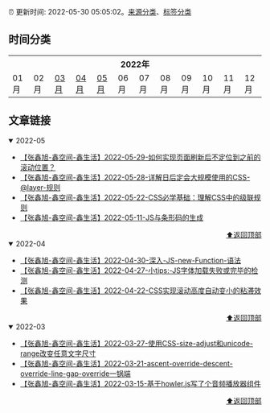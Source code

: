 :alarm_clock: 更新时间: 2022-05-30 05:05:02。[来源分类](./README.md)、[标签分类](./TAGS.md)

## 时间分类

<table>

<tr>
<th colspan="12">2022年</th>
</tr>
<tr>
<td>01月</td>
<td>02月</td>
<td><a href="#2022-03">03月</a></td>
<td><a href="#2022-04">04月</a></td>
<td><a href="#2022-05">05月</a></td>
<td>06月</td>
<td>07月</td>
<td>08月</td>
<td>09月</td>
<td>10月</td>
<td>11月</td>
<td>12月</td>
</tr>

</table>

## 文章链接

<details open>
<summary id="2022-05">
 2022-05
</summary>


- [【张鑫旭-鑫空间-鑫生活】2022-05-29-如何实现页面刷新后不定位到之前的滚动位置？](https://www.zhangxinxu.com/wordpress/2022/05/history-scrollrestoration/) 
- [【张鑫旭-鑫空间-鑫生活】2022-05-28-详解日后定会大规模使用的CSS-@layer-规则](https://www.zhangxinxu.com/wordpress/2022/05/css-layer-rule/) 
- [【张鑫旭-鑫空间-鑫生活】2022-05-22-CSS必学基础：理解CSS中的级联规则](https://www.zhangxinxu.com/wordpress/2022/05/deep-in-css-cascade/) 
- [【张鑫旭-鑫空间-鑫生活】2022-05-11-JS与条形码的生成](https://www.zhangxinxu.com/wordpress/2022/05/js-barcode/) 

<div align="right"><a href="#时间分类">⬆返回顶部</a></div>
</details>

<details open>
<summary id="2022-04">
 2022-04
</summary>


- [【张鑫旭-鑫空间-鑫生活】2022-04-30-深入-JS-new-Function-语法](https://www.zhangxinxu.com/wordpress/2022/04/js-new-function/) 
- [【张鑫旭-鑫空间-鑫生活】2022-04-27-小tips:-JS字体加载失败或完毕的检测](https://www.zhangxinxu.com/wordpress/2022/04/js-font-face-load/) 
- [【张鑫旭-鑫空间-鑫生活】2022-04-22-CSS实现滚动高度自动变小的粘滞效果](https://www.zhangxinxu.com/wordpress/2022/04/css-sticky-size-change/) 

<div align="right"><a href="#时间分类">⬆返回顶部</a></div>
</details>

<details open>
<summary id="2022-03">
 2022-03
</summary>


- [【张鑫旭-鑫空间-鑫生活】2022-03-27-使用CSS-size-adjust和unicode-range改变任意文字尺寸](https://www.zhangxinxu.com/wordpress/2022/03/css-size-adjust-font-unicode-range/) 
- [【张鑫旭-鑫空间-鑫生活】2022-03-21-ascent-override-descent-override-line-gap-override一锅端](https://www.zhangxinxu.com/wordpress/2022/03/css-ascent-override-descent/) 
- [【张鑫旭-鑫空间-鑫生活】2022-03-15-基于howler.js写了个音频播放器组件](https://www.zhangxinxu.com/wordpress/2022/03/howler-js-audio-player/) 

<div align="right"><a href="#时间分类">⬆返回顶部</a></div>
</details>

